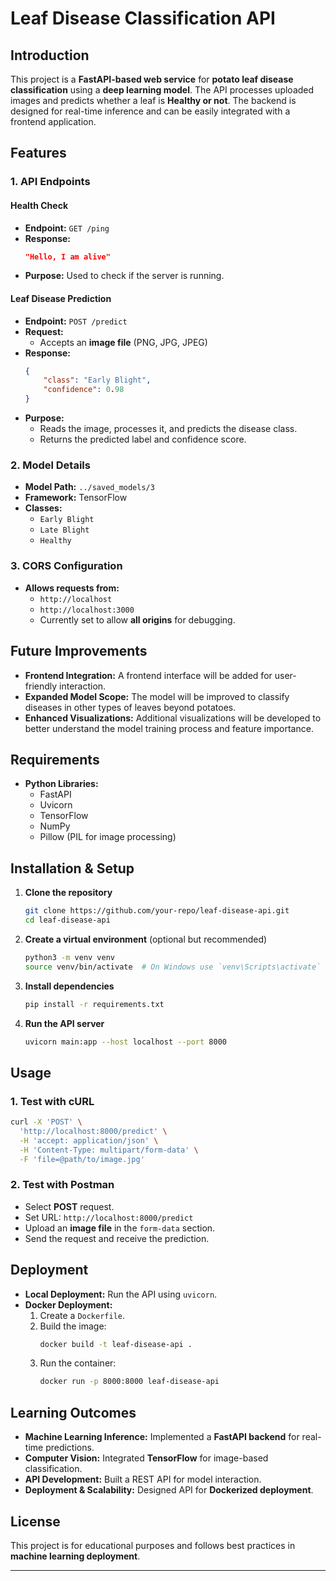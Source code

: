 
# Leaf Disease Classification API

## Introduction
This project is a **FastAPI-based web service** for **potato leaf disease classification** using a **deep learning model**. The API processes uploaded images and predicts whether a leaf is **Healthy or not**. The backend is designed for real-time inference and can be easily integrated with a frontend application.

## Features
### **1. API Endpoints**
#### **Health Check**
- **Endpoint:** `GET /ping`
- **Response:**
  ```json
  "Hello, I am alive"
  ```
- **Purpose:** Used to check if the server is running.

#### **Leaf Disease Prediction**
- **Endpoint:** `POST /predict`
- **Request:**
  - Accepts an **image file** (PNG, JPG, JPEG)
- **Response:**
  ```json
  {
      "class": "Early Blight",
      "confidence": 0.98
  }
  ```
- **Purpose:**
  - Reads the image, processes it, and predicts the disease class.
  - Returns the predicted label and confidence score.

### **2. Model Details**
- **Model Path:** `../saved_models/3`
- **Framework:** TensorFlow
- **Classes:**
  - `Early Blight`
  - `Late Blight`
  - `Healthy`

### **3. CORS Configuration**
- **Allows requests from:**
  - `http://localhost`
  - `http://localhost:3000`
  - Currently set to allow **all origins** for debugging.

## Future Improvements
- **Frontend Integration:** A frontend interface will be added for user-friendly interaction.
- **Expanded Model Scope:** The model will be improved to classify diseases in other types of leaves beyond potatoes.
- **Enhanced Visualizations:** Additional visualizations will be developed to better understand the model training process and feature importance.

## Requirements
- **Python Libraries:**
  - FastAPI
  - Uvicorn
  - TensorFlow
  - NumPy
  - Pillow (PIL for image processing)

## Installation & Setup
1. **Clone the repository**
   ```sh
   git clone https://github.com/your-repo/leaf-disease-api.git
   cd leaf-disease-api
   ```
2. **Create a virtual environment** (optional but recommended)
   ```sh
   python3 -m venv venv
   source venv/bin/activate  # On Windows use `venv\Scripts\activate`
   ```
3. **Install dependencies**
   ```sh
   pip install -r requirements.txt
   ```
4. **Run the API server**
   ```sh
   uvicorn main:app --host localhost --port 8000
   ```

## Usage
### **1. Test with cURL**
```sh
curl -X 'POST' \
  'http://localhost:8000/predict' \
  -H 'accept: application/json' \
  -H 'Content-Type: multipart/form-data' \
  -F 'file=@path/to/image.jpg'
```

### **2. Test with Postman**
- Select **POST** request.
- Set URL: `http://localhost:8000/predict`
- Upload an **image file** in the `form-data` section.
- Send the request and receive the prediction.

## Deployment
- **Local Deployment:** Run the API using `uvicorn`.
- **Docker Deployment:**
  1. Create a `Dockerfile`.
  2. Build the image:
     ```sh
     docker build -t leaf-disease-api .
     ```
  3. Run the container:
     ```sh
     docker run -p 8000:8000 leaf-disease-api
     ```

## Learning Outcomes
- **Machine Learning Inference:** Implemented a **FastAPI backend** for real-time predictions.
- **Computer Vision:** Integrated **TensorFlow** for image-based classification.
- **API Development:** Built a REST API for model interaction.
- **Deployment & Scalability:** Designed API for **Dockerized deployment**.

## License
This project is for educational purposes and follows best practices in **machine learning deployment**.

---
